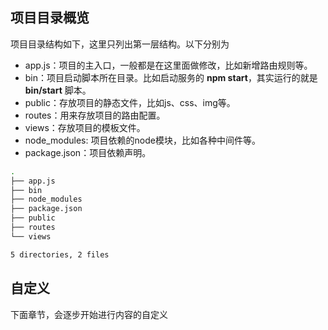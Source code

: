 ## 项目目录概览

项目目录结构如下，这里只列出第一层结构。以下分别为

* app.js：项目的主入口，一般都是在这里面做修改，比如新增路由规则等。
* bin：项目启动脚本所在目录。比如启动服务的 **npm start**，其实运行的就是 **bin/start** 脚本。
* public：存放项目的静态文件，比如js、css、img等。
* routes：用来存放项目的路由配置。
* views：存放项目的模板文件。
* node_modules: 项目依赖的node模块，比如各种中间件等。
* package.json：项目依赖声明。


```bash
.
├── app.js
├── bin
├── node_modules
├── package.json
├── public
├── routes
└── views

5 directories, 2 files
```

## 自定义

下面章节，会逐步开始进行内容的自定义